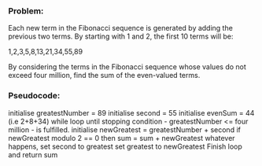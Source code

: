 ### Problem:

Each new term in the Fibonacci sequence is generated by adding the previous two terms. By starting with 1 and 2, the first 10 terms will be:

1,2,3,5,8,13,21,34,55,89

By considering the terms in the Fibonacci sequence whose values do not exceed four million, find the sum of the even-valued terms.

### Pseudocode:

initialise greatestNumber = 89
initialise second = 55
initialise evenSum = 44 (i.e 2+8+34)
while loop until stopping condition - greatestNumber <= four million - is fulfilled.
   initialise newGreatest = greatestNumber + second
   if newGreatest modulo 2 == 0 then 
       sum = sum + newGreatest
   whatever happens,
        set second to greatest
        set greatest to newGreatest
Finish loop and return sum

